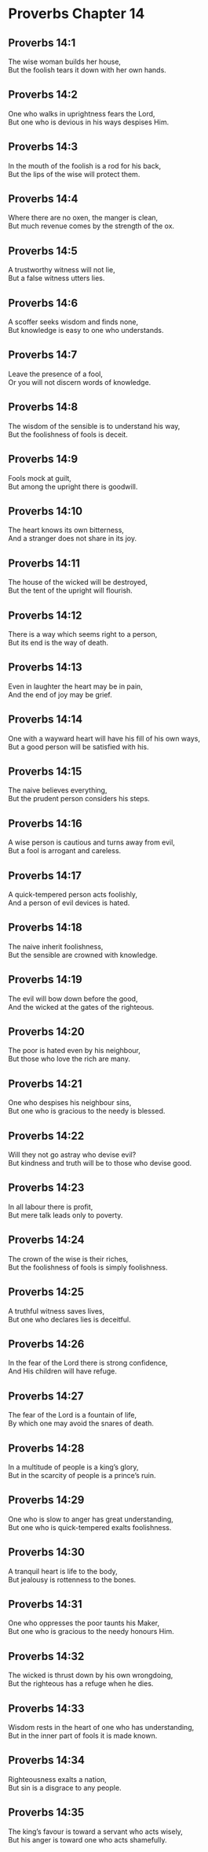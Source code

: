 # Proverbs Chapter 14

## Proverbs 14:1

The wise woman builds her house,  
But the foolish tears it down with her own hands.

## Proverbs 14:2

One who walks in uprightness fears the Lord,  
But one who is devious in his ways despises Him.

## Proverbs 14:3

In the mouth of the foolish is a rod for his back,  
But the lips of the wise will protect them.

## Proverbs 14:4

Where there are no oxen, the manger is clean,  
But much revenue comes by the strength of the ox.

## Proverbs 14:5

A trustworthy witness will not lie,  
But a false witness utters lies.

## Proverbs 14:6

A scoffer seeks wisdom and finds none,  
But knowledge is easy to one who understands.

## Proverbs 14:7

Leave the presence of a fool,  
Or you will not discern words of knowledge.

## Proverbs 14:8

The wisdom of the sensible is to understand his way,  
But the foolishness of fools is deceit.

## Proverbs 14:9

Fools mock at guilt,  
But among the upright there is goodwill.

## Proverbs 14:10

The heart knows its own bitterness,  
And a stranger does not share in its joy.

## Proverbs 14:11

The house of the wicked will be destroyed,  
But the tent of the upright will flourish.

## Proverbs 14:12

There is a way which seems right to a person,  
But its end is the way of death.

## Proverbs 14:13

Even in laughter the heart may be in pain,  
And the end of joy may be grief.

## Proverbs 14:14

One with a wayward heart will have his fill of his own ways,  
But a good person will be satisfied with his.

## Proverbs 14:15

The naive believes everything,  
But the prudent person considers his steps.

## Proverbs 14:16

A wise person is cautious and turns away from evil,  
But a fool is arrogant and careless.

## Proverbs 14:17

A quick-tempered person acts foolishly,  
And a person of evil devices is hated.

## Proverbs 14:18

The naive inherit foolishness,  
But the sensible are crowned with knowledge.

## Proverbs 14:19

The evil will bow down before the good,  
And the wicked at the gates of the righteous.

## Proverbs 14:20

The poor is hated even by his neighbour,  
But those who love the rich are many.

## Proverbs 14:21

One who despises his neighbour sins,  
But one who is gracious to the needy is blessed.

## Proverbs 14:22

Will they not go astray who devise evil?  
But kindness and truth will be to those who devise good.

## Proverbs 14:23

In all labour there is profit,  
But mere talk leads only to poverty.

## Proverbs 14:24

The crown of the wise is their riches,  
But the foolishness of fools is simply foolishness.

## Proverbs 14:25

A truthful witness saves lives,  
But one who declares lies is deceitful.

## Proverbs 14:26

In the fear of the Lord there is strong confidence,  
And His children will have refuge.

## Proverbs 14:27

The fear of the Lord is a fountain of life,  
By which one may avoid the snares of death.

## Proverbs 14:28

In a multitude of people is a king’s glory,  
But in the scarcity of people is a prince’s ruin.

## Proverbs 14:29

One who is slow to anger has great understanding,  
But one who is quick-tempered exalts foolishness.

## Proverbs 14:30

A tranquil heart is life to the body,  
But jealousy is rottenness to the bones.

## Proverbs 14:31

One who oppresses the poor taunts his Maker,  
But one who is gracious to the needy honours Him.

## Proverbs 14:32

The wicked is thrust down by his own wrongdoing,  
But the righteous has a refuge when he dies.

## Proverbs 14:33

Wisdom rests in the heart of one who has understanding,  
But in the inner part of fools it is made known.

## Proverbs 14:34

Righteousness exalts a nation,  
But sin is a disgrace to any people.

## Proverbs 14:35

The king’s favour is toward a servant who acts wisely,  
But his anger is toward one who acts shamefully.
